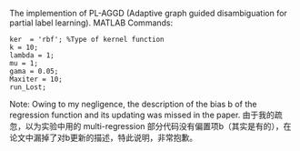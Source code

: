 The implemention of PL-AGGD (Adaptive graph guided disambiguation for partial label learning).
MATLAB Commands:
```
ker  = 'rbf'; %Type of kernel function
k = 10;
lambda = 1;
mu = 1;
gama = 0.05;
Maxiter = 10;
run_Lost;
```
Note: Owing to my negligence, the description of the bias b of the regression function and its updating was missed in the paper. 由于我的疏忽，以为实验中用的 multi-regression 部分代码没有偏置项b（其实是有的），在论文中漏掉了对b更新的描述，特此说明，非常抱歉。
